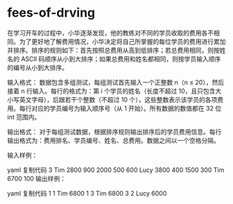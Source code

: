 # fees-of-drving
在学习开车的过程中，小华逐渐发现，他的教练对不同的学员收取的费用各不相同。为了更好地了解费用情况，小华决定将自己所掌握的每位学员的费用进行累加并排序。排序的规则如下：首先按照总费用从高到低排序；若总费用相同，则按姓名的 ASCII 码顺序从小到大排序；如果总费用和姓名都相同，则按学员输入顺序的编号从小到大排序。

输入格式： 数据包含多组测试，每组测试首先输入一个正整数 n（n ≤ 20），然后接着 n 行输入。每行的格式为：第 i 个学员的姓名（长度不超过 10，且只包含大小写英文字母），后跟若干个整数（不超过 10 个），这些整数表示该学员的各项费用。每行对应的学员编号为输入顺序号（从 1 开始）。所有数据的数值都在 32 位 int 范围内。

输出格式： 对于每组测试数据，根据排序规则输出排序后的学员费用信息。每行输出格式为：费用排名、学员编号、姓名、总费用。数据之间以一个空格分隔。

输入样例：

yaml
复制代码
3
Tim 2800 900 2000 500 600
Lucy 3800 400 1500 300
Tim 6700 100
输出样例：

yaml
复制代码
1 1 Tim 6800
1 3 Tim 6800
3 2 Lucy 6000

